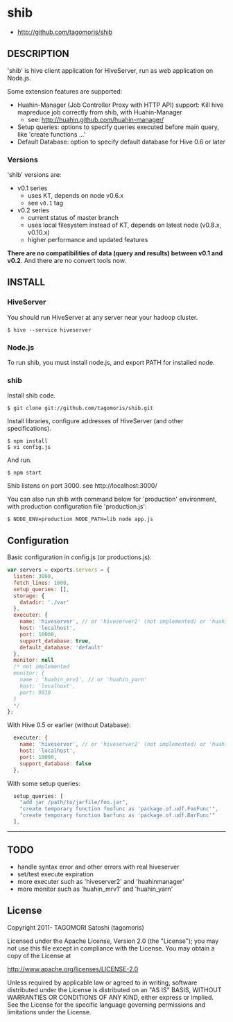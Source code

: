 # shib

* http://github.com/tagomoris/shib

## DESCRIPTION

'shib' is hive client application for HiveServer, run as web application on Node.js.

Some extension features are supported:

* Huahin-Manager (Job Controller Proxy with HTTP API) support: Kill hive mapreduce job correctly from shib, with Huahin-Manager
  * see: http://huahin.github.com/huahin-manager/
* Setup queries: options to specify queries executed before main query, like 'create functions ...'
* Default Database: option to specify default database for Hive 0.6 or later

### Versions

'shib' versions are:

* v0.1 series
  * uses KT, depends on node v0.6.x
  * see `v0.1` tag
* v0.2 series
  * current status of master branch
  * uses local filesystem instead of KT, depends on latest node (v0.8.x, v0.10.x)
  * higher performance and updated features

**There are no compatibilities of data (query and results) between v0.1 and v0.2**. And there are no convert tools now.

## INSTALL

### HiveServer

You should run HiveServer at any server near your hadoop cluster.

    $ hive --service hiveserver

### Node.js

To run shib, you must install node.js, and export PATH for installed node.

### shib

Install shib code.

    $ git clone git://github.com/tagomoris/shib.git

Install libraries, configure addresses of HiveServer (and other specifications).

    $ npm install
    $ vi config.js

And run.

    $ npm start

Shib listens on port 3000. see http://localhost:3000/

You can also run shib with command below for 'production' environment, with production configuration file 'production.js':

    $ NODE_ENV=production NODE_PATH=lib node app.js

## Configuration

Basic configuration in config.js (or productions.js):

```js
var servers = exports.servers = {
  listen: 3000,
  fetch_lines: 1000,
  setup_queries: [],
  storage: {
    datadir: './var'
  },
  executer: {
    name: 'hiveserver', // or 'hiveserver2' (not implemented) or 'huahinmanager' (not implemented)
    host: 'localhost',
    port: 10000,
    support_database: true,
    default_database: 'default'
  },
  monitor: null
  /* not implemented
  monitor: {
    name : 'huahin_mrv1', // or 'huahin_yarn'
    host: 'localhost',
    port: 9010
  }
  */
};
```

With Hive 0.5 or earlier (without Database):

```js
  executer: {
    name: 'hiveserver', // or 'hiveserver2' (not implemented) or 'huahinmanager' (not implemented)
    host: 'localhost',
    port: 10000,
    support_database: false
  },
```

With some setup queries:

```js
  setup_queries: [
    "add jar /path/to/jarfile/foo.jar",
    "create temporary function foofunc as 'package.of.udf.FooFunc'",
    "create temporary function barfunc as 'package.of.udf.BarFunc'"
  ],
```

* * * * *

## TODO

* handle syntax error and other errors with real hiveserver
* set/test execute expiration
* more executer such as 'hiveserver2' and 'huahinmanager'
* more monitor such as 'huahin\_mrv1' and 'huahin\_yarn'

## License

Copyright 2011- TAGOMORI Satoshi (tagomoris)

Licensed under the Apache License, Version 2.0 (the "License");
you may not use this file except in compliance with the License.
You may obtain a copy of the License at

   http://www.apache.org/licenses/LICENSE-2.0

Unless required by applicable law or agreed to in writing, software
distributed under the License is distributed on an "AS IS" BASIS,
WITHOUT WARRANTIES OR CONDITIONS OF ANY KIND, either express or implied.
See the License for the specific language governing permissions and
limitations under the License.
